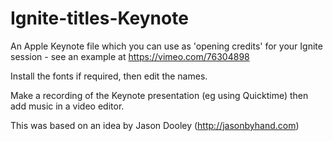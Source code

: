 Ignite-titles-Keynote
=====================

An Apple Keynote file which you can use as 'opening credits' for your Ignite session - see an example at https://vimeo.com/76304898

Install the fonts if required, then edit the names.

Make a recording of the Keynote presentation (eg using Quicktime) then add music in a video editor.

This was based on an idea by Jason Dooley (http://jasonbyhand.com)
